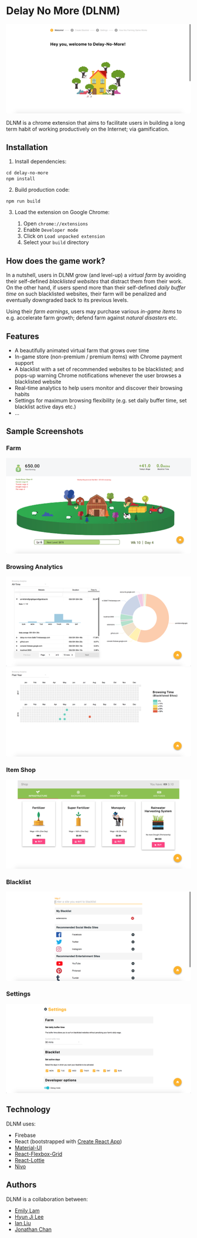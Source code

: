 # Delay No More (DLNM)

![Welcome](./docs/first-time-login-welcome.png)

DLNM is a chrome extension that aims to facilitate users in building a long term habit of
working productively on the Internet; via gamification.

## Installation

1.  Install dependencies:

```
cd delay-no-more
npm install
```

2.  Build production code:

```
npm run build
```

3.  Load the extension on Google Chrome:

    1.  Open `chrome://extensions`
    2.  Enable `Developer mode`
    3.  Click on `Load unpacked extension`
    4.  Select your `build` directory

## How does the game work?

In a nutshell, users in DLNM grow (and level-up) a _virtual farm_ by avoiding their self-defined _blacklisted websites_ that distract them from
their work. On the other hand, if users spend more than their self-defined _daily buffer time_ on
such blacklisted websites, their farm will be penalized and eventually downgraded back to
its previous levels.

Using their _farm earnings_, users may purchase various _in-game items_ to e.g. accelerate farm growth; defend farm against _natural disasters_ etc.

## Features

- A beautifully animated virtual farm that grows over time
- In-game store (non-premium / premium items) with Chrome payment support
- A blacklist with a set of recommended websites to be blacklisted; and pops-up warning Chrome notifications whenever the user browses a blacklisted website
- Real-time analytics to help users monitor and discover their browsing habits
- Settings for maximum browsing flexibility (e.g. set daily buffer time, set blacklist active days etc.)
- ...

## Sample Screenshots

### Farm

![Farm](./docs/farm.png)

### Browsing Analytics

![Analytics 1](./docs/analytics-1.png)
![Analytics 2](./docs/analytics-2.png)

### Item Shop

![Item Shop](./docs/shop.png)

### Blacklist

![Blacklist](./docs/blacklist.png)

### Settings

![Settings](./docs/settings.png)

## Technology

DLNM uses:

- Firebase
- React (bootstrapped with [Create React App](https://github.com/facebook/create-react-app))
- [Material-UI](https://github.com/mui-org/material-ui)
- [React-Flexbox-Grid](https://github.com/roylee0704/react-flexbox-grid)
- [React-Lottie](https://github.com/chenqingspring/react-lottie)
- [Nivo](https://github.com/plouc/nivo)

## Authors

DLNM is a collaboration between:

- [Emily Lam](https://github.com/emlylam)
- [Hyun Ji Lee](https://github.com/HJLee1130)
- [Ian Liu](https://github.com/ianthl)
- [Jonathan Chan](https://github.com/jon0401)
